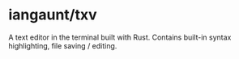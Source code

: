 # iangaunt/txv

A text editor in the terminal built with Rust. Contains built-in syntax highlighting, file saving / editing.
